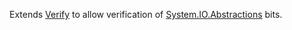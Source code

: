 Extends [Verify](https://github.com/VerifyTests/Verify) to allow verification of [System.IO.Abstractions](https://github.com/TestableIO/System.IO.Abstractions) bits.